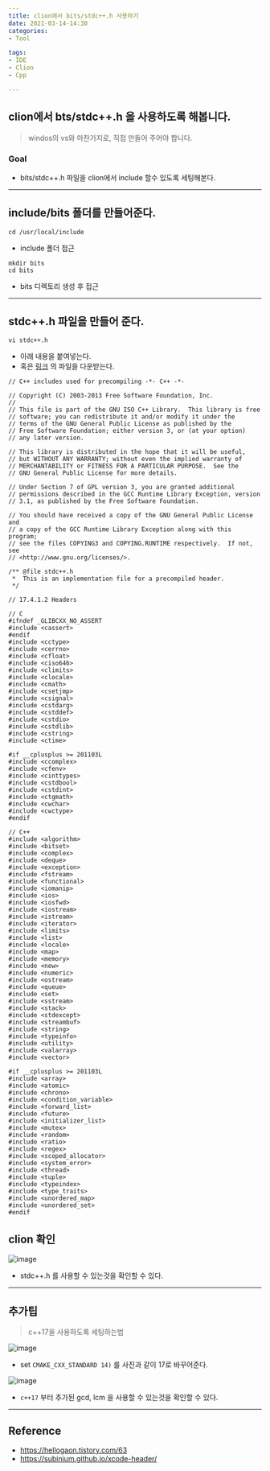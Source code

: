 ```yaml
---
title: clion에서 bits/stdc++.h 사용하기
date: 2021-03-14-14:30
categories:
- Tool

tags:
- IDE
- Clion
- Cpp

---
```


## clion에서 bts/stdc++.h 을 사용하도록 해봅니다.
> windos의 vs와 마찬가지로, 직접 만들어 주어야 합니다.


### Goal
- bits/stdc++.h 파일을 clion에서 include 할수 있도록 세팅해본다.

---

## include/bits 폴더를 만들어준다.

```
cd /usr/local/include
```

- include 폴더 접근

```
mkdir bits
cd bits
```

- bits 디렉토리 생성 후 접근

---

## stdc++.h 파일을 만들어 준다.
```
vi stdc++.h
```

- 아래 내용을 붙여넣는다.
- 혹은 [링크](https://github.com/tekfyl/bits-stdc-.h-for-mac/blob/master/stdc%2B%2B.h) 의 파일을 다운받는다.

```
// C++ includes used for precompiling -*- C++ -*-

// Copyright (C) 2003-2013 Free Software Foundation, Inc.
//
// This file is part of the GNU ISO C++ Library.  This library is free
// software; you can redistribute it and/or modify it under the
// terms of the GNU General Public License as published by the
// Free Software Foundation; either version 3, or (at your option)
// any later version.

// This library is distributed in the hope that it will be useful,
// but WITHOUT ANY WARRANTY; without even the implied warranty of
// MERCHANTABILITY or FITNESS FOR A PARTICULAR PURPOSE.  See the
// GNU General Public License for more details.

// Under Section 7 of GPL version 3, you are granted additional
// permissions described in the GCC Runtime Library Exception, version
// 3.1, as published by the Free Software Foundation.

// You should have received a copy of the GNU General Public License and
// a copy of the GCC Runtime Library Exception along with this program;
// see the files COPYING3 and COPYING.RUNTIME respectively.  If not, see
// <http://www.gnu.org/licenses/>.

/** @file stdc++.h
 *  This is an implementation file for a precompiled header.
 */

// 17.4.1.2 Headers

// C
#ifndef _GLIBCXX_NO_ASSERT
#include <cassert>
#endif
#include <cctype>
#include <cerrno>
#include <cfloat>
#include <ciso646>
#include <climits>
#include <clocale>
#include <cmath>
#include <csetjmp>
#include <csignal>
#include <cstdarg>
#include <cstddef>
#include <cstdio>
#include <cstdlib>
#include <cstring>
#include <ctime>

#if __cplusplus >= 201103L
#include <ccomplex>
#include <cfenv>
#include <cinttypes>
#include <cstdbool>
#include <cstdint>
#include <ctgmath>
#include <cwchar>
#include <cwctype>
#endif

// C++
#include <algorithm>
#include <bitset>
#include <complex>
#include <deque>
#include <exception>
#include <fstream>
#include <functional>
#include <iomanip>
#include <ios>
#include <iosfwd>
#include <iostream>
#include <istream>
#include <iterator>
#include <limits>
#include <list>
#include <locale>
#include <map>
#include <memory>
#include <new>
#include <numeric>
#include <ostream>
#include <queue>
#include <set>
#include <sstream>
#include <stack>
#include <stdexcept>
#include <streambuf>
#include <string>
#include <typeinfo>
#include <utility>
#include <valarray>
#include <vector>

#if __cplusplus >= 201103L
#include <array>
#include <atomic>
#include <chrono>
#include <condition_variable>
#include <forward_list>
#include <future>
#include <initializer_list>
#include <mutex>
#include <random>
#include <ratio>
#include <regex>
#include <scoped_allocator>
#include <system_error>
#include <thread>
#include <tuple>
#include <typeindex>
#include <type_traits>
#include <unordered_map>
#include <unordered_set>
#endif
```

## clion 확인

![image](https://user-images.githubusercontent.com/43930419/111025177-dfe64a80-8425-11eb-9961-844b5e3dd997.png)


- stdc++.h 를 사용할 수 있는것을 확인할 수 있다.

---

## 추가팁
> c++17을 사용하도록 세팅하는법

![image](https://user-images.githubusercontent.com/43930419/111058623-1f1ea500-84d3-11eb-9485-91d24f80aee8.png)

- set `CMAKE_CXX_STANDARD 14)` 를 사진과 같이 17로 바꾸어준다.

![image](https://user-images.githubusercontent.com/43930419/111058690-62791380-84d3-11eb-8518-c7c9534b296e.png)

- `c++17` 부터 추가된 gcd, lcm 을 사용할 수 있는것을 확인할 수 있다.


---

## Reference
- https://hellogaon.tistory.com/63
- https://subinium.github.io/xcode-header/